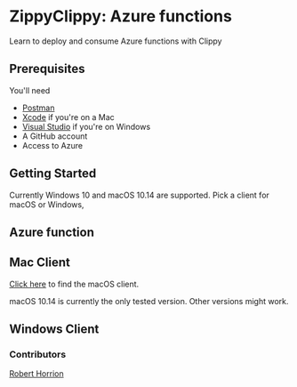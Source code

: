 # ZippyClippy: Azure functions
Learn to deploy and consume Azure functions with Clippy

## Prerequisites
You'll need
- [Postman](https://www.getpostman.com)
- [Xcode](#) if you're on a Mac
- [Visual Studio](#) if you're on Windows
- A GitHub account
- Access to Azure

## Getting Started
Currently Windows 10 and macOS 10.14 are supported. Pick a client for macOS or Windows, 

## Azure function

## Mac Client
[Click here](./Mac-ZippyClippy) to find the macOS client. 

macOS 10.14 is currently the only tested version. Other versions might work. 

## Windows Client

### Contributors
[Robert Horrion](https://twitter.com/RobertHorrion)